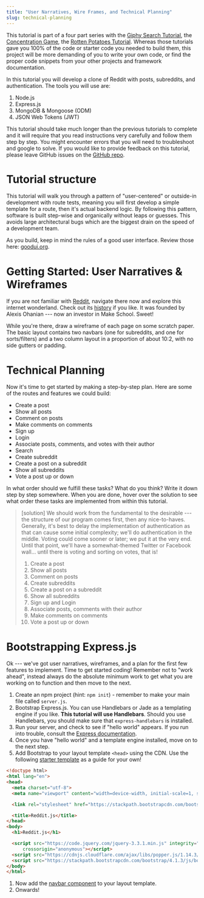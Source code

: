 ```yaml
---
title: "User Narratives, Wire Frames, and Technical Planning"
slug: technical-planning
---
```


This tutorial is part of a four part series with the [Giphy Search Tutorial](https://www.makeschool.com/online-courses/tutorials/giphy-search-app-with-node-js/your-node-environment), the [Concentration Game](https://www.makeschool.com/online-courses/tutorials/javascript-concentration-game/javascript-game-tutorial-intro), the [Rotten Potatoes Tutorial](https://www.makeschool.com/online-courses/tutorials/rotten-potatoes-movie-reviews-with-express-js/bootstrap-an-express-project). Whereas those tutorials gave you 100% of the code or starter code you needed to build them, this project will be more demanding of you to write your own code, or find the proper code snippets from your other projects and framework documentation.

In this tutorial you will develop a clone of Reddit with posts, subreddits, and authentication. The tools you will use are:

1. Node.js
1. Express.js
1. MongoDB & Mongoose (ODM)
1. JSON Web Tokens (JWT)

This tutorial should take much longer than the previous tutorials to complete and it will require that you read instructions very carefully and follow them step by step. You might encounter errors that you will need to troubleshoot and google to solve. If you would like to provide feedback on this tutorial, please leave GitHub issues on the [GitHub repo](https://github.com/MakeSchool-Tutorials/Node-Reddit-Clone).

# Tutorial structure

This tutorial will walk you through a pattern of "user-centered" or outside-in development with route tests, meaning you will first develop a simple template for a route, then it's actual backend logic. By following this pattern, software is built step-wise and organically without leaps or guesses. This avoids large architectural bugs which are the biggest drain on the speed of a development team.

As you build, keep in mind the rules of a good user interface. Review those here: [goodui.org](http://goodui.org/).

# Getting Started: User Narratives & Wireframes

If you are not familiar with [Reddit](https://www.reddit.com/), navigate there now and explore this internet wonderland. Check out its [history](https://en.wikipedia.org/wiki/Reddit#History) if you like. It was founded by Alexis Ohanian --- now an investor in Make School. Sweet!

While you're there, draw a wireframe of each page on some scratch paper. The basic layout contains two navbars (one for subreddits, and one for sorts/filters) and  a two column layout in a proportion of about 10:2, with no side gutters or padding.

# Technical Planning

Now it's time to get started by making a step-by-step plan. Here are some of the routes and features we could build:

* Create a post
* Show all posts
* Comment on posts
* Make comments on comments
* Sign up
* Login
* Associate posts, comments, and votes with their author
* Search
* Create subreddit
* Create a post on a subreddit
* Show all subreddits
* Vote a post up or down

In what order should we fulfill these tasks? What do you think? Write it down step by step somewhere. When you are done, hover over the solution to see what order these tasks are implemented from within this tutorial.

>[solution]
> We should work from the fundamental to the desirable --- the structure of our program comes first, then any nice-to-haves. Generally, it's best to delay the implementation of authentication as that can cause some initial complexity; we'll do authentication in the middle. Voting could come sooner or later; we put it at the very end. Until that point, we'll have a somewhat-themed Twitter or Facebook wall... until there is voting and sorting on votes, that is!
>
> 1. Create a post
> 1. Show all posts
> 1. Comment on posts
> 1. Create subreddits
> 1. Create a post on a subreddit
> 1. Show all subreddits
> 1. Sign up and Login
> 1. Associate posts, comments with their author
> 1. Make comments on comments
> 1. Vote a post up or down

# Bootstrapping Express.js

Ok --- we've got user narratives, wireframes, and a plan for the first few features to implement. Time to get started coding! Remember not to "work ahead", instead always do the absolute minimum work to get what you are working on to function and then move to the next.

1. Create an npm project (hint: `npm init`) - remember to make your main file called `server.js`.
1. Bootstrap Express.js. You can use Handlebars or Jade as a templating engine if you like. **This tutorial will use Handlebars**. Should you use Handlebars, you should make sure that `express-handlebars` is installed.
1. Run your server, and check to see if "hello world" appears. If you run into trouble, consult the [Express documentation](https://expressjs.com/en/starter/hello-world.html).
1. Once you have "hello world" and a template engine installed, move on to the next step.
1. Add Bootstrap to your layout template `<head>` using the CDN. Use the following [starter template](https://getbootstrap.com/docs/4.1/getting-started/introduction/#starter-template) as a guide for your own!

  ```html
<!doctype html>
<html lang="en">
  <head>
    <meta charset="utf-8">
    <meta name="viewport" content="width=device-width, initial-scale=1, shrink-to-fit=no">

    <link rel="stylesheet" href="https://stackpath.bootstrapcdn.com/bootstrap/4.1.3/css/bootstrap.min.css" integrity="sha384-MCw98/SFnGE8fJT3GXwEOngsV7Zt27NXFoaoApmYm81iuXoPkFOJwJ8ERdknLPMO" crossorigin="anonymous">

    <title>Reddit.js</title>
  </head>
  <body>
    <h1>Reddit.js</h1>

    <script src="https://code.jquery.com/jquery-3.3.1.min.js" integrity="sha256-FgpCb/KJQlLNfOu91ta32o/NMZxltwRo8QtmkMRdAu8="
        crossorigin="anonymous"></script>
    <script src="https://cdnjs.cloudflare.com/ajax/libs/popper.js/1.14.3/umd/popper.min.js" integrity="sha384-ZMP7rVo3mIykV+2+9J3UJ46jBk0WLaUAdn689aCwoqbBJiSnjAK/l8WvCWPIPm49" crossorigin="anonymous"></script>
    <script src="https://stackpath.bootstrapcdn.com/bootstrap/4.1.3/js/bootstrap.min.js" integrity="sha384-ChfqqxuZUCnJSK3+MXmPNIyE6ZbWh2IMqE241rYiqJxyMiZ6OW/JmZQ5stwEULTy" crossorigin="anonymous"></script>
  </body>
</html>
```

1. Now add the [navbar component](https://getbootstrap.com/docs/4.1/components/navbar/) to your layout template.
1. Onwards!
